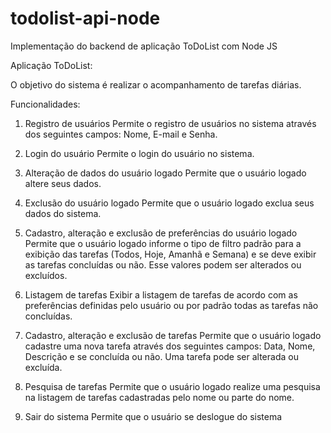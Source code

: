 # todolist-api-node

Implementação do backend de aplicação ToDoList com Node JS

Aplicação ToDoList:

O objetivo do sistema é realizar o acompanhamento de tarefas diárias. 

Funcionalidades:
1) Registro de usuários 
Permite o registro de usuários no sistema através dos seguintes campos: Nome, E-mail e Senha.

2) Login do usuário
Permite o login do usuário no sistema.

3) Alteração de dados do usuário logado
Permite que o usuário logado altere seus dados.

4) Exclusão do usuário logado
Permite que o usuário logado exclua seus dados do sistema.

5) Cadastro, alteração e exclusão de preferências do usuário logado  
Permite que o usuário logado informe o tipo de filtro padrão para a exibição das tarefas (Todos, Hoje, Amanhã e Semana) e se deve exibir as tarefas concluídas ou não.
Esse valores podem ser alterados ou excluídos.

6) Listagem de tarefas
Exibir a listagem de tarefas de acordo com as preferências definidas pelo usuário ou por padrão todas as tarefas não concluídas.

7) Cadastro, alteração e exclusão de tarefas
Permite que o usuário logado cadastre uma nova tarefa através dos seguintes campos: Data, Nome, Descrição e se concluída ou não.
Uma tarefa pode ser alterada ou excluída.

8) Pesquisa de tarefas
Permite que o usuário logado realize uma pesquisa na listagem de tarefas cadastradas pelo nome ou parte do nome.

9) Sair do sistema
Permite que o usuário se deslogue do sistema
